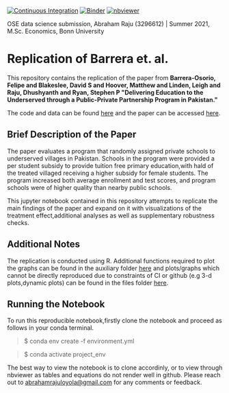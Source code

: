 [![Continuous Integration](https://github.com/OpenSourceEconomics/ose-data-science-course-project-Abraham-newbie/actions/workflows/ci.yml/badge.svg)](https://github.com/OpenSourceEconomics/ose-data-science-course-project-Abraham-newbie/actions/workflows/ci.yml) [![Binder](https://mybinder.org/badge_logo.svg)](https://mybinder.org/v2/gh/OpenSourceEconomics/ose-data-science-course-project-yourname/master?filepath=yournotebook.ipynb")
[![nbviewer](https://raw.githubusercontent.com/jupyter/design/master/logos/Badges/nbviewer_badge.svg)](https://nbviewer.jupyter.org/github/OpenSourceEconomics/ose-data-science-course-project-Abraham-newbie/blob/master/project.ipynb)

OSE data science submission, Abraham Raju (3296612) | Summer 2021, M.Sc. Economics, Bonn University

# Replication of Barrera et. al. 


This repository contains the replication of the paper from **Barrera-Osorio, Felipe and Blakeslee, David S and Hoover, Matthew and Linden, Leigh and Raju, Dhushyanth and Ryan, Stephen P "Delivering Education to the Underserved through a Public-Private Partnership Program in Pakistan."**

The code and data can be found [here](https://dataverse.harvard.edu/dataset.xhtml?persistentId=doi:10.7910/DVN/UWXULC) and the paper can be accessed [here](http://documents1.worldbank.org/curated/en/868011504015520701/pdf/WPS8177.pdf).

## Brief Description of the Paper

The paper evaluates a program that randomly assigned private schools to underserved villages in Pakistan. Schools in the program were provided a per student subsidy to provide tuition free primary education,with hald of the treated villaged receiving a higher subsidy for female students. The program increased both average enrollment and test scores, and program schools were of higher quality than nearby public schools.

This jupyter notebook contained in this repository attempts to replicate the main findings of the paper and expand on it with visualizations of the treatment effect,additional analyses as well as supplementary robustness checks.

## Additional Notes

The replication is conducted using R. Additional functions required to plot the graphs can be found in the auxiliary folder [here](https://github.com/OpenSourceEconomics/ose-data-science-course-project-Abraham-newbie/tree/master/auxiliary) and plots/graphs which cannot be directly reproduced due to constraints of CI or github (e.g 3-d plots,dynamic plots) can be found in the files folder [here](https://github.com/OpenSourceEconomics/ose-data-science-course-project-Abraham-newbie/tree/master/files).



## Running the Notebook

To run this reproducible notebook,firstly clone the notebook and proceed as follows in your conda terminal.

> $ conda env create -f environment.yml

> $ conda activate project_env

The best way to view the notebook is to clone accordinly, or to view through nbviewer as tables and equations do not render well in github.
Please reach out to abrahamrajuloyola@gmail.com for any comments or feedback.
